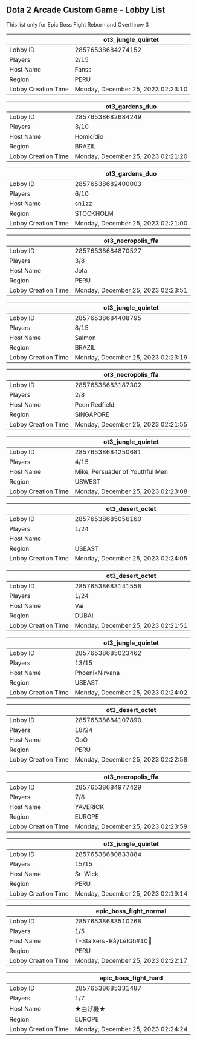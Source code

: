 ## Dota 2 Arcade Custom Game - Lobby List

This list only for Epic Boss Fight Reborn and Overthrow 3

|  | ot3_jungle_quintet |
| ------ | ------ |
| Lobby ID | 28576538684274152 |
| Players | 2/15 |
| Host Name | Fanss |
| Region | PERU |
| Lobby Creation Time | Monday, December 25, 2023 02:23:10 |


|  | ot3_gardens_duo |
| ------ | ------ |
| Lobby ID | 28576538682684249 |
| Players | 3/10 |
| Host Name | Homicídio |
| Region | BRAZIL |
| Lobby Creation Time | Monday, December 25, 2023 02:21:20 |


|  | ot3_gardens_duo |
| ------ | ------ |
| Lobby ID | 28576538682400003 |
| Players | 6/10 |
| Host Name | sn1zz |
| Region | STOCKHOLM |
| Lobby Creation Time | Monday, December 25, 2023 02:21:00 |


|  | ot3_necropolis_ffa |
| ------ | ------ |
| Lobby ID | 28576538684870527 |
| Players | 3/8 |
| Host Name | Jota |
| Region | PERU |
| Lobby Creation Time | Monday, December 25, 2023 02:23:51 |


|  | ot3_jungle_quintet |
| ------ | ------ |
| Lobby ID | 28576538684408795 |
| Players | 8/15 |
| Host Name | Salmon |
| Region | BRAZIL |
| Lobby Creation Time | Monday, December 25, 2023 02:23:19 |


|  | ot3_necropolis_ffa |
| ------ | ------ |
| Lobby ID | 28576538683187302 |
| Players | 2/8 |
| Host Name | Peon Redfield |
| Region | SINGAPORE |
| Lobby Creation Time | Monday, December 25, 2023 02:21:55 |


|  | ot3_jungle_quintet |
| ------ | ------ |
| Lobby ID | 28576538684250681 |
| Players | 4/15 |
| Host Name | Mike, Persuader of Youthful Men |
| Region | USWEST |
| Lobby Creation Time | Monday, December 25, 2023 02:23:08 |


|  | ot3_desert_octet |
| ------ | ------ |
| Lobby ID | 28576538685056160 |
| Players | 1/24 |
| Host Name | ๋ |
| Region | USEAST |
| Lobby Creation Time | Monday, December 25, 2023 02:24:05 |


|  | ot3_desert_octet |
| ------ | ------ |
| Lobby ID | 28576538683141558 |
| Players | 1/24 |
| Host Name | Vai |
| Region | DUBAI |
| Lobby Creation Time | Monday, December 25, 2023 02:21:51 |


|  | ot3_jungle_quintet |
| ------ | ------ |
| Lobby ID | 28576538685023462 |
| Players | 13/15 |
| Host Name | PhoenixNirvana |
| Region | USEAST |
| Lobby Creation Time | Monday, December 25, 2023 02:24:02 |


|  | ot3_desert_octet |
| ------ | ------ |
| Lobby ID | 28576538684107890 |
| Players | 18/24 |
| Host Name | OoO |
| Region | PERU |
| Lobby Creation Time | Monday, December 25, 2023 02:22:58 |


|  | ot3_necropolis_ffa |
| ------ | ------ |
| Lobby ID | 28576538684977429 |
| Players | 7/8 |
| Host Name | YAVERICK |
| Region | EUROPE |
| Lobby Creation Time | Monday, December 25, 2023 02:23:59 |


|  | ot3_jungle_quintet |
| ------ | ------ |
| Lobby ID | 28576538680833884 |
| Players | 15/15 |
| Host Name | Sr. Wick |
| Region | PERU |
| Lobby Creation Time | Monday, December 25, 2023 02:19:14 |


|  | epic_boss_fight_normal |
| ------ | ------ |
| Lobby ID | 28576538683510268 |
| Players | 1/5 |
| Host Name | T-Stalkers-RåÿLéIGh#10🍇 |
| Region | PERU |
| Lobby Creation Time | Monday, December 25, 2023 02:22:17 |


|  | epic_boss_fight_hard |
| ------ | ------ |
| Lobby ID | 28576538685331487 |
| Players | 1/7 |
| Host Name | ★曲げ機★ |
| Region | EUROPE |
| Lobby Creation Time | Monday, December 25, 2023 02:24:24 |


